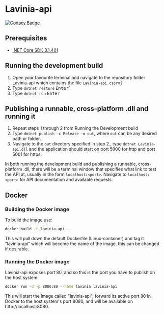 # Lavinia-api
[![Codacy Badge](https://api.codacy.com/project/badge/Grade/3b6eab6e34ed49f8b4f376b787d05858)](https://www.codacy.com/gh/Project-Lavinia/Lavinia-api?utm_source=github.com&amp;utm_medium=referral&amp;utm_content=Project-Lavinia/Lavinia-api&amp;utm_campaign=Badge_Grade)

## Prerequisites
  - [.NET Core SDK 3.1.401](https://www.microsoft.com/net/download/dotnet-core/3.1)

## Running the development build
  1. Open your favourite terminal and navigate to the repository folder Lavinia-api which contains the file `Lavinia-api.csproj`
  2. Type `dotnet restore` <kbd>Enter</kbd>`
  3. Type `dotnet run` <kbd>Enter</kbd>

## Publishing a runnable, cross-platform .dll and running it
  1. Repeat steps 1 through 2 from Running the Development build
  2. Type `dotnet publish -c Release -o out`, where `out` can be any desired path or folder.
  3. Navigate to the `out` directory specified in step 2., type `dotnet Lavinia-api.dll` and the application should start on port 5000 for http and port 5001 for https.

In both running the development build and publishing a runnable, cross-platform .dll, there will be a terminal window that specifies what link to test the API at, usually in the form `localhost:<port>`. Navigate to `localhost:<port>` for API documentation and available requests.

## Docker

### Building the Docker image

To build the image use:

```sh
docker build -t lavinia-api .
```

This will pull down the default Dockerfile (Linux-container) and tag it "lavinia-api" which will become the name of the image, this can be changed if desirable.

### Running the Docker image

Lavinia-api exposes port 80, and so this is the port you have to publish on the host system.

```sh
docker run -d -p 8080:80 --name lavinia lavinia-api
```

This will start the image called "lavinia-api", forward its active port 80 in Docker to the host system's port 8080, and will be available on http://localhost:8080.
